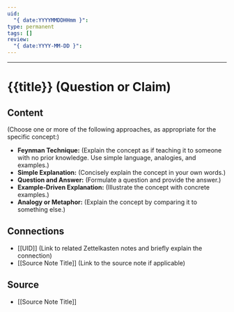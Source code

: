 ```yaml
---
uid:
  "{ date:YYYYMMDDHHmm }": 
type: permanent
tags: []
review:
  "{ date:YYYY-MM-DD }":
---
```

---

# {{title}} (Question or Claim)

## Content

(Choose one or more of the following approaches, as appropriate for the specific concept:)

*   **Feynman Technique:** (Explain the concept as if teaching it to someone with no prior knowledge. Use simple language, analogies, and examples.)
*   **Simple Explanation:** (Concisely explain the concept in your own words.)
*   **Question and Answer:** (Formulate a question and provide the answer.)
*   **Example-Driven Explanation:** (Illustrate the concept with concrete examples.)
*   **Analogy or Metaphor:** (Explain the concept by comparing it to something else.)

## Connections

*   [[UID]] (Link to related Zettelkasten notes and briefly explain the connection)
*   [[Source Note Title]] (Link to the source note if applicable)

## Source

*   [[Source Note Title]]
